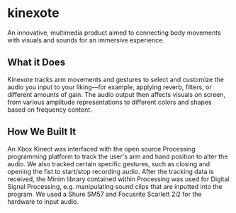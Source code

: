 # kinexote
An innovative, multimedia product aimed to connecting body movements with visuals and sounds for an immersive experience.

## What it Does
Kinexote tracks arm movements and gestures to select and customize the audio you input to your liking—for example, applying reverb, filters, or different amounts of gain. The audio output then affects visuals on screen, from various amplitude representations to different colors and shapes based on frequency content.

## How We Built It
An Xbox Kinect was interfaced with the open source Processing programming platform to track the user's arm and hand position to alter the audio. We also tracked certain specific gestures, such as closing and opening the fist to start/stop recording audio. After the tracking data is received, the Minim library contained within Processing was used for Digital Signal Processing, e.g. manipulating sound clips that are inputted into the program. We used a Shure SM57 and Focusrite Scarlett 2i2 for the hardware to input audio.
